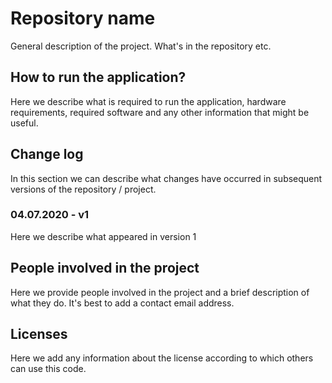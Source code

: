# Repository name
General description of the project. What's in the repository etc.

## How to run the application?
Here we describe what is required to run the application, hardware requirements, required software and any other information that might be useful.

## Change log
In this section we can describe what changes have occurred in subsequent versions of the repository / project.

### 04.07.2020 - v1
Here we describe what appeared in version 1

## People involved in the project
Here we provide people involved in the project and a brief description of what they do. It's best to add a contact email address.

## Licenses
Here we add any information about the license according to which others can use this code.
